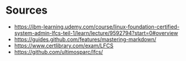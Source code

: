 # Sources
* https://ibm-learning.udemy.com/course/linux-foundation-certified-system-admin-lfcs-teil-1/learn/lecture/9592794?start=0#overview
* https://guides.github.com/features/mastering-markdown/
* https://www.certlibrary.com/exam/LFCS
* https://github.com/ultimosparc/lfcs/
